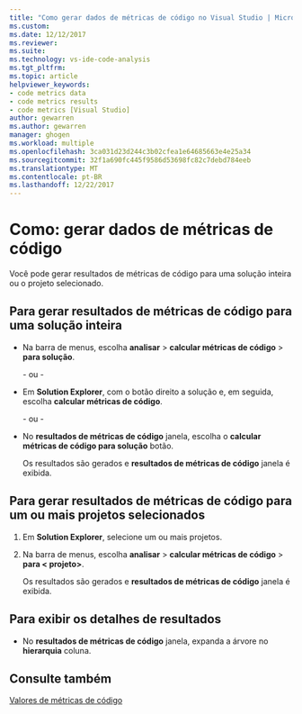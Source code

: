 ```yaml
---
title: "Como gerar dados de métricas de código no Visual Studio | Microsoft Docs"
ms.custom: 
ms.date: 12/12/2017
ms.reviewer: 
ms.suite: 
ms.technology: vs-ide-code-analysis
ms.tgt_pltfrm: 
ms.topic: article
helpviewer_keywords:
- code metrics data
- code metrics results
- code metrics [Visual Studio]
author: gewarren
ms.author: gewarren
manager: ghogen
ms.workload: multiple
ms.openlocfilehash: 3ca031d23d244c3b02cfea1e64685663e4e25a34
ms.sourcegitcommit: 32f1a690fc445f9586d53698fc82c7debd784eeb
ms.translationtype: MT
ms.contentlocale: pt-BR
ms.lasthandoff: 12/22/2017
---
```

# <a name="how-to-generate-code-metrics-data"></a>Como: gerar dados de métricas de código

Você pode gerar resultados de métricas de código para uma solução inteira ou o projeto selecionado.

## <a name="to-generate-code-metrics-results-for-an-entire-solution"></a>Para gerar resultados de métricas de código para uma solução inteira

- Na barra de menus, escolha **analisar** > **calcular métricas de código** > **para solução**.

   \- ou -

- Em **Solution Explorer**, com o botão direito a solução e, em seguida, escolha **calcular métricas de código**.

   \- ou -

- No **resultados de métricas de código** janela, escolha o **calcular métricas de código para solução** botão.

   Os resultados são gerados e **resultados de métricas de código** janela é exibida.

## <a name="to-generate-code-metrics-results-for-one-or-more-selected-projects"></a>Para gerar resultados de métricas de código para um ou mais projetos selecionados

1. Em **Solution Explorer**, selecione um ou mais projetos.

1. Na barra de menus, escolha **analisar** > **calcular métricas de código** > **para < projeto\>**.

   Os resultados são gerados e **resultados de métricas de código** janela é exibida.

## <a name="to-view-the-results-details"></a>Para exibir os detalhes de resultados

- No **resultados de métricas de código** janela, expanda a árvore no **hierarquia** coluna.

## <a name="see-also"></a>Consulte também

[Valores de métricas de código](../code-quality/code-metrics-values.md)